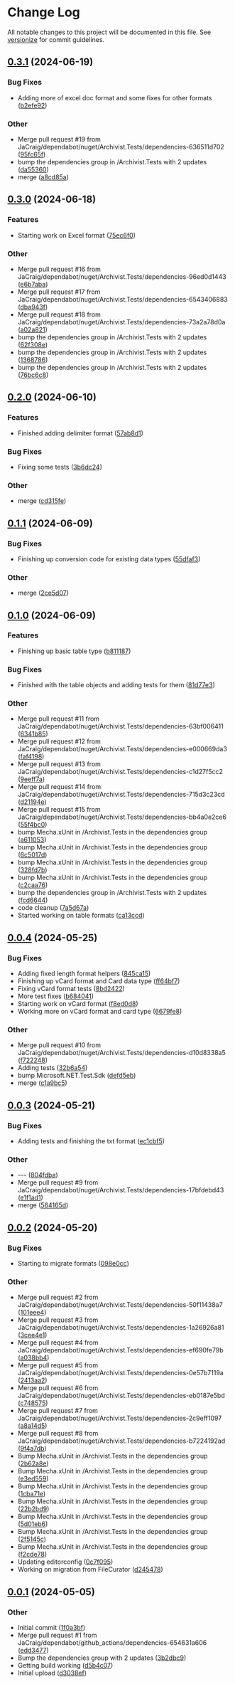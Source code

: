 # Change Log

All notable changes to this project will be documented in this file. See [versionize](https://github.com/versionize/versionize) for commit guidelines.

<a name="0.3.1"></a>
## [0.3.1](https://www.github.com/JaCraig/Archivist/releases/tag/v0.3.1) (2024-06-19)

### Bug Fixes

* Adding more of excel doc format and some fixes for other formats ([b2efe92](https://www.github.com/JaCraig/Archivist/commit/b2efe928bfcab67ac0875befc66dfb352592a443))

### Other

* Merge pull request #19 from JaCraig/dependabot/nuget/Archivist.Tests/dependencies-636511d702 ([95fc65f](https://www.github.com/JaCraig/Archivist/commit/95fc65f61d9d79b0ea0652b546c8ce8b1073a307))
* bump the dependencies group in /Archivist.Tests with 2 updates ([da55360](https://www.github.com/JaCraig/Archivist/commit/da553604c86b22fda75891cacf0a1ff31810c2c0))
* merge ([a8cd85a](https://www.github.com/JaCraig/Archivist/commit/a8cd85a38a8f5101d323776dcd8cf7586af21f2d))

<a name="0.3.0"></a>
## [0.3.0](https://www.github.com/JaCraig/Archivist/releases/tag/v0.3.0) (2024-06-18)

### Features

* Starting work on Excel format ([75ec6f0](https://www.github.com/JaCraig/Archivist/commit/75ec6f0b227ccc6b44ea2bb27e8594ff2e107bce))

### Other

* Merge pull request #16 from JaCraig/dependabot/nuget/Archivist.Tests/dependencies-96ed0d1443 ([e6b7aba](https://www.github.com/JaCraig/Archivist/commit/e6b7abac2030bffa634778961a90b1953063be7e))
* Merge pull request #17 from JaCraig/dependabot/nuget/Archivist.Tests/dependencies-6543406883 ([dba943f](https://www.github.com/JaCraig/Archivist/commit/dba943ffd7584f9cccbed0fa3a3ff2a10764eab5))
* Merge pull request #18 from JaCraig/dependabot/nuget/Archivist.Tests/dependencies-73a2a78d0a ([a02a821](https://www.github.com/JaCraig/Archivist/commit/a02a82185cd22589a690af42ac45272f96975538))
* bump the dependencies group in /Archivist.Tests with 2 updates ([62f308e](https://www.github.com/JaCraig/Archivist/commit/62f308ef0d8d2a145d17eef80217c0eb6028f1f9))
* bump the dependencies group in /Archivist.Tests with 2 updates ([1368786](https://www.github.com/JaCraig/Archivist/commit/1368786e2ffef538f2a817a4ddec1e4b23d5f7dc))
* bump the dependencies group in /Archivist.Tests with 2 updates ([76bc6c8](https://www.github.com/JaCraig/Archivist/commit/76bc6c84fd9e02b476f336243192a07d6e299cb7))

<a name="0.2.0"></a>
## [0.2.0](https://www.github.com/JaCraig/Archivist/releases/tag/v0.2.0) (2024-06-10)

### Features

* Finished adding delimiter format ([57ab8d1](https://www.github.com/JaCraig/Archivist/commit/57ab8d135e0f789ecdada41ce1e93e614aacce18))

### Bug Fixes

* Fixing some tests ([3b6dc24](https://www.github.com/JaCraig/Archivist/commit/3b6dc24fb85075705a5ecf4b18503a9b268f5114))

### Other

* merge ([cd315fe](https://www.github.com/JaCraig/Archivist/commit/cd315fe78173c3ecbbd2b6021d386e4687504aaf))

<a name="0.1.1"></a>
## [0.1.1](https://www.github.com/JaCraig/Archivist/releases/tag/v0.1.1) (2024-06-09)

### Bug Fixes

* Finishing up conversion code for existing data types ([55dfaf3](https://www.github.com/JaCraig/Archivist/commit/55dfaf311d3776a93858f42fab60e5fafa147728))

### Other

* merge ([2ce5d07](https://www.github.com/JaCraig/Archivist/commit/2ce5d07d67ebf843b15c496cd4136cccf4703653))

<a name="0.1.0"></a>
## [0.1.0](https://www.github.com/JaCraig/Archivist/releases/tag/v0.1.0) (2024-06-09)

### Features

* Finishing up basic table type ([b811187](https://www.github.com/JaCraig/Archivist/commit/b8111870c46f6893e3810e34ecaa61ad7ed1a1a7))

### Bug Fixes

* Finished with the table objects and adding tests for them ([81d77e3](https://www.github.com/JaCraig/Archivist/commit/81d77e3af2b728ccde023205dc35026106ecfaad))

### Other

* Merge pull request #11 from JaCraig/dependabot/nuget/Archivist.Tests/dependencies-63bf006411 ([6341b85](https://www.github.com/JaCraig/Archivist/commit/6341b857107fbd04209894aa13d8de76b1cdb5b9))
* Merge pull request #12 from JaCraig/dependabot/nuget/Archivist.Tests/dependencies-e000669da3 ([faf4198](https://www.github.com/JaCraig/Archivist/commit/faf4198616a7a303b5e93ff9ad095a5daab1244b))
* Merge pull request #13 from JaCraig/dependabot/nuget/Archivist.Tests/dependencies-c1d27f5cc2 ([9eeff7a](https://www.github.com/JaCraig/Archivist/commit/9eeff7af6e708831c35a88bdeff79829a2f44362))
* Merge pull request #14 from JaCraig/dependabot/nuget/Archivist.Tests/dependencies-715d3c23cd ([d21194e](https://www.github.com/JaCraig/Archivist/commit/d21194e88ef34620e04c78d0a8aed590825b3afe))
* Merge pull request #15 from JaCraig/dependabot/nuget/Archivist.Tests/dependencies-bb4a0e2ce6 ([55f4bc0](https://www.github.com/JaCraig/Archivist/commit/55f4bc0f727206d86b6fb3dd0300fd7e4ff3f3ec))
* bump Mecha.xUnit in /Archivist.Tests in the dependencies group ([a611053](https://www.github.com/JaCraig/Archivist/commit/a611053f58095067a719bfc41262e6abebc41f0c))
* bump Mecha.xUnit in /Archivist.Tests in the dependencies group ([6c5017d](https://www.github.com/JaCraig/Archivist/commit/6c5017dfe598745aa0d5c2952c5b6593a96857dc))
* bump Mecha.xUnit in /Archivist.Tests in the dependencies group ([328fd7b](https://www.github.com/JaCraig/Archivist/commit/328fd7be9dc5181df36ba75e0b0b54e7f622c167))
* bump Mecha.xUnit in /Archivist.Tests in the dependencies group ([c2caa76](https://www.github.com/JaCraig/Archivist/commit/c2caa760c55aed67c06c3ad9bb734c1e781b53f1))
* bump the dependencies group in /Archivist.Tests with 2 updates ([fcd6644](https://www.github.com/JaCraig/Archivist/commit/fcd6644aa32ae6375b4cb5c030ac760129c92696))
* code cleanup ([7a5d67a](https://www.github.com/JaCraig/Archivist/commit/7a5d67acc185dbf8765846f0f6e1a48074a4e183))
* Started working on table formats ([ca13ccd](https://www.github.com/JaCraig/Archivist/commit/ca13ccd097034a4a5592080e41e4d53f3fe1d3c7))

<a name="0.0.4"></a>
## [0.0.4](https://www.github.com/JaCraig/Archivist/releases/tag/v0.0.4) (2024-05-25)

### Bug Fixes

* Adding fixed length format helpers ([845ca15](https://www.github.com/JaCraig/Archivist/commit/845ca157ae7363f6f44d5e013b8d7b299fbf9f50))
* Finishing up vCard format and Card data type ([ff64bf7](https://www.github.com/JaCraig/Archivist/commit/ff64bf7eaa854bc874c144ce18defc79cafef3ea))
* Fixing vCard format tests ([8bd2422](https://www.github.com/JaCraig/Archivist/commit/8bd242204ace2bb8383fa86d85fa415a7ff4a345))
* More test fixes ([b684041](https://www.github.com/JaCraig/Archivist/commit/b684041dd968a2594791e64c56119a4aa51b6025))
* Starting work on vCard format ([f8ed0d8](https://www.github.com/JaCraig/Archivist/commit/f8ed0d89262152f6e97113386dc0ef77e8d1da54))
* Working more on vCard format and card type ([6679fe8](https://www.github.com/JaCraig/Archivist/commit/6679fe865c8e5263a23b81ac3312929969527b3f))

### Other

* Merge pull request #10 from JaCraig/dependabot/nuget/Archivist.Tests/dependencies-d10d8338a5 ([f722248](https://www.github.com/JaCraig/Archivist/commit/f722248d9c09faa0f8828abb6714eed988b66bc4))
* Adding tests ([32b6a54](https://www.github.com/JaCraig/Archivist/commit/32b6a54bc803b40529f4cc3fdf07822eeddffcec))
* bump Microsoft.NET.Test.Sdk ([defd5eb](https://www.github.com/JaCraig/Archivist/commit/defd5ebdaa2e33de21bfffabad0ef8fde94e97ff))
* merge ([c1a9bc5](https://www.github.com/JaCraig/Archivist/commit/c1a9bc5526ab2ae5b98d6c837b482619763cf0f1))

<a name="0.0.3"></a>
## [0.0.3](https://www.github.com/JaCraig/Archivist/releases/tag/v0.0.3) (2024-05-21)

### Bug Fixes

* Adding tests and finishing the txt format ([ec1cbf5](https://www.github.com/JaCraig/Archivist/commit/ec1cbf5673f626a8caa6d0ff089bd81652183bc9))

### Other

* --- ([804fdba](https://www.github.com/JaCraig/Archivist/commit/804fdbad72e7f51213b6164af2f5545e653d66d3))
* Merge pull request #9 from JaCraig/dependabot/nuget/Archivist.Tests/dependencies-17bfdebd43 ([e1f1ad1](https://www.github.com/JaCraig/Archivist/commit/e1f1ad1571a8a82d1150f5e569de9a5ea53e6313))
* merge ([564165d](https://www.github.com/JaCraig/Archivist/commit/564165d5195e642f8c964c9ec23c038ac95e19da))

<a name="0.0.2"></a>
## [0.0.2](https://www.github.com/JaCraig/Archivist/releases/tag/v0.0.2) (2024-05-20)

### Bug Fixes

* Starting to migrate formats ([098e0cc](https://www.github.com/JaCraig/Archivist/commit/098e0cca8f8c3e12486818df78f3b4cfc741f2bf))

### Other

* Merge pull request #2 from JaCraig/dependabot/nuget/Archivist.Tests/dependencies-50f11438a7 ([101eee4](https://www.github.com/JaCraig/Archivist/commit/101eee4415f9a78708cef8756f667d84ad40c2b9))
* Merge pull request #3 from JaCraig/dependabot/nuget/Archivist.Tests/dependencies-1a26926a81 ([3cee4e1](https://www.github.com/JaCraig/Archivist/commit/3cee4e16b4dc551fa9da851ceed03e222f4eefe6))
* Merge pull request #4 from JaCraig/dependabot/nuget/Archivist.Tests/dependencies-ef690fe79b ([a038bb4](https://www.github.com/JaCraig/Archivist/commit/a038bb4f2aac639f80c0911b312fba8162b14405))
* Merge pull request #5 from JaCraig/dependabot/nuget/Archivist.Tests/dependencies-0e57b7119a ([2413aa2](https://www.github.com/JaCraig/Archivist/commit/2413aa2e211853395f2164af0448bcb5d2a259c5))
* Merge pull request #6 from JaCraig/dependabot/nuget/Archivist.Tests/dependencies-eb0187e5bd ([c748575](https://www.github.com/JaCraig/Archivist/commit/c748575a04f6069c43d9f9cf1473b3ebfaf04c5f))
* Merge pull request #7 from JaCraig/dependabot/nuget/Archivist.Tests/dependencies-2c9eff1097 ([a8a14d5](https://www.github.com/JaCraig/Archivist/commit/a8a14d597377b92d7fcb23dd41a5b64c05cf4719))
* Merge pull request #8 from JaCraig/dependabot/nuget/Archivist.Tests/dependencies-b7224192ad ([9f4a7db](https://www.github.com/JaCraig/Archivist/commit/9f4a7db29256f689d6bed1ade29f64eb73a354b7))
* Bump Mecha.xUnit in /Archivist.Tests in the dependencies group ([2b62a8e](https://www.github.com/JaCraig/Archivist/commit/2b62a8e962c7ba263dd8725add02b1ea20e2394d))
* Bump Mecha.xUnit in /Archivist.Tests in the dependencies group ([e3ed559](https://www.github.com/JaCraig/Archivist/commit/e3ed559d5f28e5d036a5f9fd13aa2f3a8f59dae9))
* Bump Mecha.xUnit in /Archivist.Tests in the dependencies group ([1cba71e](https://www.github.com/JaCraig/Archivist/commit/1cba71e37ab1aae864c8126e8cb4c6d47f72f489))
* Bump Mecha.xUnit in /Archivist.Tests in the dependencies group ([22b2bd9](https://www.github.com/JaCraig/Archivist/commit/22b2bd9bd7a8db3528534a44a724d61e1347a849))
* Bump Mecha.xUnit in /Archivist.Tests in the dependencies group ([5d01eb6](https://www.github.com/JaCraig/Archivist/commit/5d01eb6427c21cab5c7a163d6d6c3c59ebfe4f1a))
* Bump Mecha.xUnit in /Archivist.Tests in the dependencies group ([2f5145c](https://www.github.com/JaCraig/Archivist/commit/2f5145ca2d7c839ad5646898698fdede894630ee))
* Bump Mecha.xUnit in /Archivist.Tests in the dependencies group ([f2cde78](https://www.github.com/JaCraig/Archivist/commit/f2cde782d69754ebf57444e53d09a54da609a178))
* Updating editorconfig ([0c7f095](https://www.github.com/JaCraig/Archivist/commit/0c7f095588104bb6761ab5e6aafb734850e45f13))
* Working on migration from FileCurator ([d245478](https://www.github.com/JaCraig/Archivist/commit/d245478e756e9c163652b5e78f701482ce4ea0d4))

<a name="0.0.1"></a>
## [0.0.1](https://www.github.com/JaCraig/Archivist/releases/tag/v0.0.1) (2024-05-05)

### Other

* Initial commit ([1f0a3bf](https://www.github.com/JaCraig/Archivist/commit/1f0a3bf67c1c16b9ed7ccf51ca1e0d2d2c29052e))
* Merge pull request #1 from JaCraig/dependabot/github_actions/dependencies-654631a606 ([edd3477](https://www.github.com/JaCraig/Archivist/commit/edd3477daeb287eee9ca4e048b03c66e72cd94ec))
* Bump the dependencies group with 2 updates ([3b2dbc9](https://www.github.com/JaCraig/Archivist/commit/3b2dbc956468bd93d7f9632de298e6d4154ca4df))
* Getting build working ([d5b4c07](https://www.github.com/JaCraig/Archivist/commit/d5b4c07cfd603258dc753b02e07ec0d5f831173b))
* Initial upload ([d3038ef](https://www.github.com/JaCraig/Archivist/commit/d3038eff3f577027090ec9914947e9345dc5f4fe))

